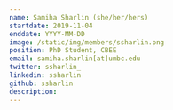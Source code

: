 ```yaml
---
name: Samiha Sharlin (she/her/hers)
startdate: 2019-11-04
enddate: YYYY-MM-DD
image: /static/img/members/ssharlin.png
position: PhD Student, CBEE
email: samiha.sharlin[at]umbc.edu
twitter: ssharlin_
linkedin: ssharlin
github: ssharlin
description: 
---
```

